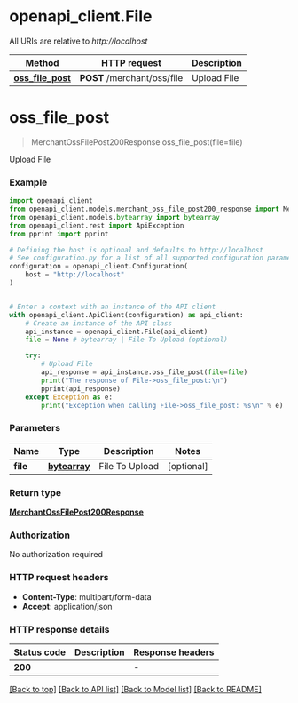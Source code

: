 # openapi_client.File

All URIs are relative to *http://localhost*

Method | HTTP request | Description
------------- | ------------- | -------------
[**oss_file_post**](File.md#oss_file_post) | **POST** /merchant/oss/file | Upload File


# **oss_file_post**
> MerchantOssFilePost200Response oss_file_post(file=file)

Upload File

### Example


```python
import openapi_client
from openapi_client.models.merchant_oss_file_post200_response import MerchantOssFilePost200Response
from openapi_client.models.bytearray import bytearray
from openapi_client.rest import ApiException
from pprint import pprint

# Defining the host is optional and defaults to http://localhost
# See configuration.py for a list of all supported configuration parameters.
configuration = openapi_client.Configuration(
    host = "http://localhost"
)


# Enter a context with an instance of the API client
with openapi_client.ApiClient(configuration) as api_client:
    # Create an instance of the API class
    api_instance = openapi_client.File(api_client)
    file = None # bytearray | File To Upload (optional)

    try:
        # Upload File
        api_response = api_instance.oss_file_post(file=file)
        print("The response of File->oss_file_post:\n")
        pprint(api_response)
    except Exception as e:
        print("Exception when calling File->oss_file_post: %s\n" % e)
```



### Parameters


Name | Type | Description  | Notes
------------- | ------------- | ------------- | -------------
 **file** | [**bytearray**](bytearray.md)| File To Upload | [optional] 

### Return type

[**MerchantOssFilePost200Response**](MerchantOssFilePost200Response.md)

### Authorization

No authorization required

### HTTP request headers

 - **Content-Type**: multipart/form-data
 - **Accept**: application/json

### HTTP response details

| Status code | Description | Response headers |
|-------------|-------------|------------------|
**200** |  |  -  |

[[Back to top]](#) [[Back to API list]](../README.md#documentation-for-api-endpoints) [[Back to Model list]](../README.md#documentation-for-models) [[Back to README]](../README.md)

